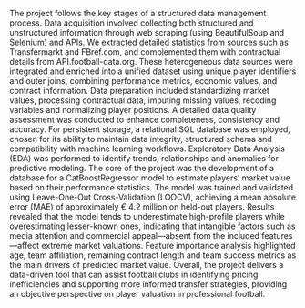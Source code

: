 The project follows the key stages of a structured data management process.
Data acquisition involved collecting both structured and unstructured information through web
scraping (using BeautifulSoup and Selenium) and APIs. We extracted detailed statistics from
sources such as Transfermarkt and FBref.com, and complemented them with contractual details
from API.football-data.org. These heterogeneous data sources were integrated and enriched
into a unified dataset using unique player identifiers and outer joins, combining performance
metrics, economic values, and contract information.
Data preparation included standardizing market values, processing contractual data, imputing
missing values, recoding variables and normalizing player positions.
A detailed data quality assessment was conducted to enhance completeness, consistency and
accuracy.
For persistent storage, a relational SQL database was employed, chosen for its ability to maintain data integrity, structured schema and compatibility with machine learning workflows.
Exploratory Data Analysis (EDA) was performed to identify trends, relationships and anomalies for predictive modeling. The core of the project was the development of a database for a
CatBoostRegressor model to estimate players’ market value based on their performance statistics. The model was trained and validated using Leave-One-Out Cross-Validation (LOOCV),
achieving a mean absolute error (MAE) of approximately € 4.2 million on held-out players.
Results revealed that the model tends to underestimate high-profile players while overestimating
lesser-known ones, indicating that intangible factors such as media attention and commercial
appeal—absent from the included features—affect extreme market valuations. Feature importance analysis highlighted age, team affiliation, remaining contract length and team success
metrics as the main drivers of predicted market value.
Overall, the project delivers a data-driven tool that can assist football clubs in identifying
pricing inefficiencies and supporting more informed transfer strategies, providing an objective
perspective on player valuation in professional football.
